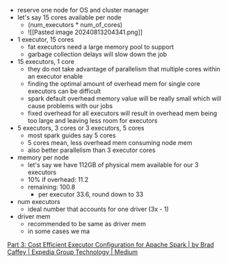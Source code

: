 - reserve one node for OS and cluster manager
- let's say 15 cores available per node
	- (num_executors * num_of_cores)
	- ![[Pasted image 20240813204341.png]]
- 1 executor, 15 cores
	- fat executors need a large memory pool to support
	- garbage collection delays will slow down the job
- 15 executors, 1 core
	- they do not take advantage of parallelism that multiple cores within an executor enable
	- finding the optimal amount of overhead mem for single core executors can be difficult
	- spark default overhead memory value will be really small which will cause problems with our jobs
	- fixed overhead for all executors will result in overhead mem being too large and leaving less room for executors
- 5 executors, 3 cores or 3 executors, 5 cores
	- most spark guides say 5 cores
	- 5 cores mean, less overhead mem consuming node mem
	- also better parallelism than 3 executor cores
- memory per node
	- let's say we have 112GB of physical mem available for our 3 executors
	- 10% if overhead: 11.2
	- remaining: 100.8
		- per executor 33.6, round down to 33
- num executors
	- ideal number that accounts for one driver (3x - 1)
- driver mem
	- recommended to be same as driver mem
	- in some cases we ma

[Part 3: Cost Efficient Executor Configuration for Apache Spark | by Brad Caffey | Expedia Group Technology | Medium](https://medium.com/expedia-group-tech/part-3-efficient-executor-configuration-for-apache-spark-b4602929262)
